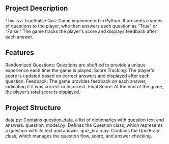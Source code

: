 ## Project Description
This is a True/False Quiz Game implemented in Python. 
It presents a series of questions to the player, who then answers each question as "True" or "False." 
The game tracks the player's score and displays feedback after each answer.

## Features
Randomized Questions: Questions are shuffled to provide a unique experience each time the game is played.
Score Tracking: The player's score is updated based on correct answers and displayed after each question.
Feedback: The game provides feedback on each answer, indicating if it was correct or incorrect.
Final Score: At the end of the game, the player’s total score is displayed.

## Project Structure
data.py: Contains question_data, a list of dictionaries with question text and answers.
question_model.py: Defines the Question class, which represents a question with its text and answer.
quiz_brain.py: Contains the QuizBrain class, which manages the question flow, score, and answer checking.
